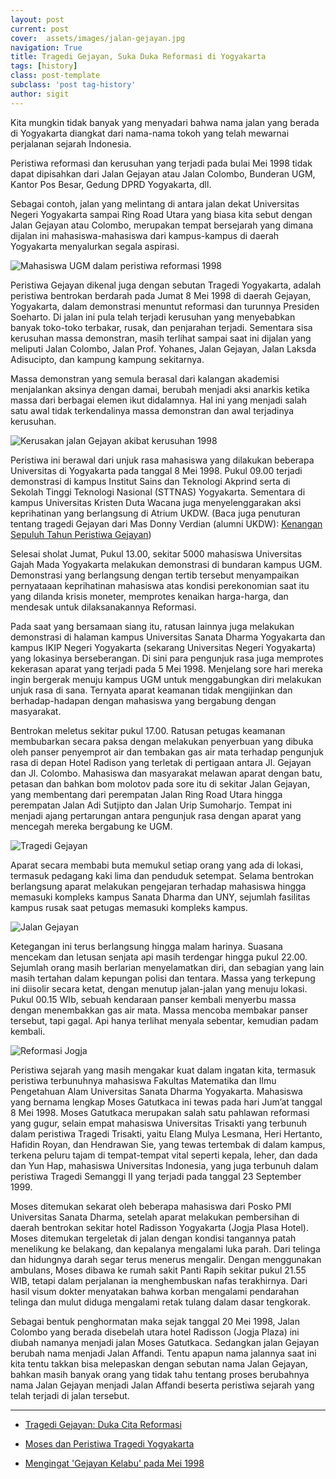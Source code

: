 ```yaml
---
layout: post
current: post
cover:  assets/images/jalan-gejayan.jpg
navigation: True
title: Tragedi Gejayan, Suka Duka Reformasi di Yogyakarta
tags: [history]
class: post-template
subclass: 'post tag-history'
author: sigit
---
```


Kita mungkin tidak banyak yang menyadari bahwa nama jalan yang berada di Yogyakarta diangkat dari nama-nama tokoh yang telah mewarnai perjalanan sejarah Indonesia.

Peristiwa reformasi dan kerusuhan yang terjadi pada bulai Mei 1998 tidak dapat dipisahkan dari Jalan Gejayan atau Jalan Colombo, Bunderan UGM, Kantor Pos Besar, Gedung DPRD Yogyakarta, dll.

Sebagai contoh, jalan yang melintang di antara jalan dekat Universitas Negeri Yogyakarta sampai Ring Road Utara yang biasa kita sebut dengan Jalan Gejayan atau Colombo, merupakan tempat bersejarah yang dimana dijalan ini mahasiswa-mahasiswa dari kampus-kampus di daerah Yogyakarta menyalurkan segala aspirasi.

![Mahasiswa UGM dalam peristiwa reformasi 1998](http://casciscus.com/wp-content/uploads/2017/05/reformasi11.jpg)

Peristiwa Gejayan dikenal juga dengan sebutan Tragedi Yogyakarta, adalah peristiwa bentrokan berdarah pada Jumat 8 Mei 1998 di daerah Gejayan, Yogyakarta, dalam demonstrasi menuntut reformasi dan turunnya Presiden Soeharto. Di jalan ini pula telah terjadi kerusuhan yang menyebabkan banyak toko-toko terbakar, rusak, dan penjarahan terjadi. Sementara sisa kerusuhan massa demonstran, masih terlihat sampai saat ini dijalan yang meliputi Jalan Colombo, Jalan Prof. Yohanes, Jalan Gejayan, Jalan Laksda Adisucipto, dan kampung kampung sekitarnya.

Massa demonstran yang semula berasal dari kalangan akademisi menjalankan aksinya dengan damai, berubah menjadi aksi anarkis ketika massa dari berbagai elemen ikut didalamnya. Hal ini yang menjadi salah satu awal tidak terkendalinya massa demonstran dan awal terjadinya kerusuhan.

![Kerusakan jalan Gejayan akibat kerusuhan 1998](http://casciscus.com/wp-content/uploads/2017/05/reformasi05.jpg)

Peristiwa ini berawal dari unjuk rasa mahasiswa yang dilakukan beberapa Universitas di Yogyakarta pada tanggal 8 Mei 1998. Pukul 09.00 terjadi demonstrasi di kampus Institut Sains dan Teknologi Akprind serta di Sekolah Tinggi Teknologi Nasional (STTNAS) Yogyakarta. Sementara di kampus Universitas Kristen Duta Wacana juga menyelenggarakan aksi keprihatinan yang berlangsung di Atrium UKDW. (Baca juga penuturan tentang tragedi Gejayan dari Mas Donny Verdian (alumni UKDW): [Kenangan Sepuluh Tahun Peristiwa Gejayan](http://dv.fyi/kenangan-sepuluh-tahun-peristiwa-gejayan/))

Selesai sholat Jumat, Pukul 13.00, sekitar 5000 mahasiswa Universitas Gajah Mada Yogyakarta melakukan demonstrasi di bundaran kampus UGM. Demonstrasi yang berlangsung dengan tertib tersebut menyampaikan pernyataaan keprihatinan mahasiswa atas kondisi perekonomian saat itu yang dilanda krisis moneter, memprotes kenaikan harga-harga, dan mendesak untuk dilaksanakannya Reformasi.

Pada saat yang bersamaan siang itu, ratusan lainnya juga melakukan demonstrasi di halaman kampus Universitas Sanata Dharma Yogyakarta dan kampus IKIP Negeri Yogyakarta (sekarang Universitas Negeri Yogyakarta) yang lokasinya berseberangan. Di sini para pengunjuk rasa juga memprotes kekerasan aparat yang terjadi pada 5 Mei 1998. Menjelang sore hari mereka ingin bergerak menuju kampus UGM untuk menggabungkan diri melakukan unjuk rasa di sana. Ternyata aparat keamanan tidak mengijinkan dan berhadap-hadapan dengan mahasiswa yang bergabung dengan masyarakat.

Bentrokan meletus sekitar pukul 17.00. Ratusan petugas keamanan membubarkan secara paksa dengan melakukan penyerbuan yang dibuka oleh panser penyemprot air dan tembakan gas air mata terhadap pengunjuk rasa di depan Hotel Radison yang terletak di pertigaan antara Jl. Gejayan dan Jl. Colombo. Mahasiswa dan masyarakat melawan aparat dengan batu, petasan dan bahkan bom molotov pada sore itu di sekitar Jalan Gejayan, yang membentang dari perempatan Jalan Ring Road Utara hingga perempatan Jalan Adi Sutjipto dan Jalan Urip Sumoharjo. Tempat ini menjadi ajang pertarungan antara pengunjuk rasa dengan aparat yang mencegah mereka bergabung ke UGM.

![Tragedi Gejayan](http://sejarahri.com/wp-content/uploads/2015/05/download-720x320.jpg)

Aparat secara membabi buta memukul setiap orang yang ada di lokasi, termasuk pedagang kaki lima dan penduduk setempat. Selama bentrokan berlangsung aparat melakukan pengejaran terhadap mahasiswa hingga memasuki kompleks kampus Sanata Dharma dan UNY, sejumlah fasilitas kampus rusak saat petugas memasuki kompleks kampus.

![Jalan Gejayan](http://casciscus.com/wp-content/uploads/2017/05/reformasi01.jpg)

Ketegangan ini terus berlangsung hingga malam harinya. Suasana mencekam dan letusan senjata api masih terdengar hingga pukul 22.00. Sejumlah orang masih berlarian menyelamatkan diri, dan sebagian yang lain masih tertahan dalam kepungan polisi dan tentara. Massa yang terkepung ini diisolir secara ketat, dengan menutup jalan-jalan yang menuju lokasi. Pukul 00.15 WIb, sebuah kendaraan panser kembali menyerbu massa dengan menembakkan gas air mata. Massa mencoba membakar panser tersebut, tapi gagal. Api hanya terlihat menyala sebentar, kemudian padam kembali.

![Reformasi Jogja](https://okusiassociates.com/garydean/works/reformasi09.jpg)

Peristiwa sejarah yang masih mengakar kuat dalam ingatan kita, termasuk peristiwa terbunuhnya mahasiswa Fakultas Matematika dan Ilmu Pengetahuan Alam Universitas Sanata Dharma Yogyakarta. Mahasiswa yang bernama lengkap Moses Gatutkaca ini tewas pada hari Jum’at tanggal 8 Mei 1998. Moses Gatutkaca merupakan salah satu pahlawan reformasi yang gugur, selain empat mahasiswa Universitas Trisakti yang terbunuh dalam peristiwa Tragedi Trisakti, yaitu Elang Mulya Lesmana, Heri Hertanto, Hafidin Royan, dan Hendrawan Sie, yang tewas tertembak di dalam kampus, terkena peluru tajam di tempat-tempat vital seperti kepala, leher, dan dada dan Yun Hap, mahasiswa Universitas Indonesia, yang juga terbunuh dalam peristiwa Tragedi Semanggi II yang terjadi pada tanggal 23 September 1999.

Moses ditemukan sekarat oleh beberapa mahasiswa dari Posko PMI Universitas Sanata Dharma, setelah aparat melakukan pembersihan di daerah bentrokan sekitar hotel Radisson Yogyakarta (Jogja Plasa Hotel). Moses ditemukan tergeletak di jalan dengan kondisi tangannya patah menelikung ke belakang, dan kepalanya mengalami luka parah. Dari telinga dan hidungnya darah segar terus menerus mengalir. Dengan menggunakan ambulans, Moses dibawa ke rumah sakit Panti Rapih sekitar pukul 21.55 WIB, tetapi dalam perjalanan ia menghembuskan nafas terakhirnya. Dari hasil visum dokter menyatakan bahwa korban mengalami pendarahan telinga dan mulut diduga mengalami retak tulang dalam dasar tengkorak.

Sebagai bentuk penghormatan maka sejak tanggal 20 Mei 1998, Jalan Colombo yang berada disebelah utara hotel Radisson (Jogja Plaza) ini diubah namanya menjadi jalan Moses Gatutkaca. Sedangkan jalan Gejayan berubah nama menjadi Jalan Affandi. Tentu apapun nama jalannya saat ini kita tentu takkan bisa melepaskan dengan sebutan nama Jalan Gejayan, bahkan masih banyak orang yang tidak tahu tentang proses berubahnya nama Jalan Gejayan menjadi Jalan Affandi beserta peristiwa sejarah yang telah terjadi di jalan tersebut.

----------

- [Tragedi Gejayan: Duka Cita Reformasi](http://sejarahri.com/tragedi-gejayan-duka-cita-reformasi/)

- [Moses dan Peristiwa Tragedi Yogyakarta](http://sosok.kompasiana.com/2011/10/05/moses-dan-peristiwa-tragedi-yogyakarta-400866.html)

- [Mengingat 'Gejayan Kelabu' pada Mei 1998](http://casciscus.com/knowledge/featured/gejayan-kelabu-mei-1998-yogyakarta/)